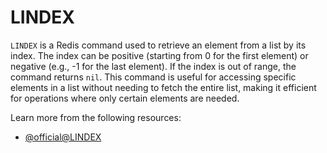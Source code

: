 # LINDEX

`LINDEX` is a Redis command used to retrieve an element from a list by its index. The index can be positive (starting from 0 for the first element) or negative (e.g., -1 for the last element). If the index is out of range, the command returns `nil`. This command is useful for accessing specific elements in a list without needing to fetch the entire list, making it efficient for operations where only certain elements are needed.

Learn more from the following resources:

- [@official@LINDEX](https://redis.io/docs/latest/commands/lindex/)